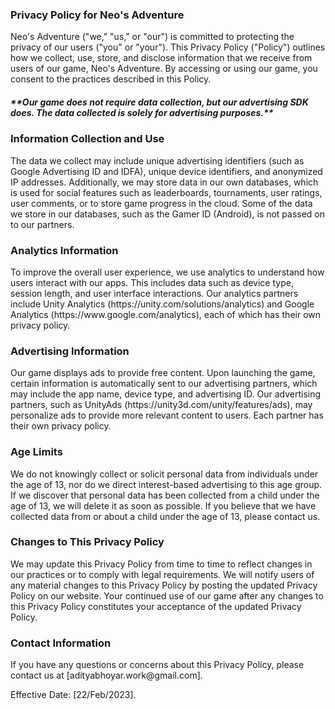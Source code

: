 <h3>Privacy Policy for Neo's Adventure</h3>
Neo's Adventure ("we," "us," or "our") is committed to protecting the privacy of our users ("you" or "your"). This Privacy Policy ("Policy") outlines how we collect, use, store, and disclose information that we receive from users of our game, Neo's Adventure. By accessing or using our game, you consent to the practices described in this Policy.

<h5>**Our game does not require data collection, but our advertising SDK does. The data collected is solely for advertising purposes.**<h5>

<h3>Information Collection and Use</h3>
The data we collect may include unique advertising identifiers (such as Google Advertising ID and IDFA), unique device identifiers, and anonymized IP addresses. Additionally, we may store data in our own databases, which is used for social features such as leaderboards, tournaments, user ratings, user comments, or to store game progress in the cloud. Some of the data we store in our databases, such as the Gamer ID (Android), is not passed on to our partners.

<h3>Analytics Information</h3>
To improve the overall user experience, we use analytics to understand how users interact with our apps. This includes data such as device type, session length, and user interface interactions. Our analytics partners include Unity Analytics (https://unity.com/solutions/analytics) and Google Analytics (https://www.google.com/analytics), each of which has their own privacy policy.

<h3>Advertising Information</h3>
Our game displays ads to provide free content. Upon launching the game, certain information is automatically sent to our advertising partners, which may include the app name, device type, and advertising ID. Our advertising partners, such as UnityAds (https://unity3d.com/unity/features/ads), may personalize ads to provide more relevant content to users. Each partner has their own privacy policy.

<h3>Age Limits</h3>
We do not knowingly collect or solicit personal data from individuals under the age of 13, nor do we direct interest-based advertising to this age group. If we discover that personal data has been collected from a child under the age of 13, we will delete it as soon as possible. If you believe that we have collected data from or about a child under the age of 13, please contact us.


<h3>Changes to This Privacy Policy</h3>
We may update this Privacy Policy from time to time to reflect changes in our practices or to comply with legal requirements. We will notify users of any material changes to this Privacy Policy by posting the updated Privacy Policy on our website. Your continued use of our game after any changes to this Privacy Policy constitutes your acceptance of the updated Privacy Policy.

<h3>Contact Information</h3>
If you have any questions or concerns about this Privacy Policy, please contact us at [adityabhoyar.work@gmail.com].


Effective Date: [22/Feb/2023].

